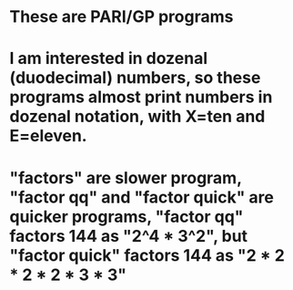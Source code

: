 # These are PARI/GP programs
# I am interested in dozenal (duodecimal) numbers, so these programs almost print numbers in dozenal notation, with X=ten and E=eleven.

# "factors" are slower program, "factor qq" and "factor quick" are quicker programs, "factor qq" factors 144 as "2^4 * 3^2", but "factor quick" factors 144 as "2 * 2 * 2 * 2 * 3 * 3"
